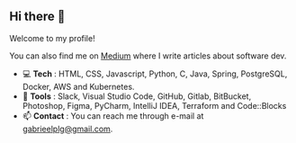 ## Hi there 👋

Welcome to my profile!

You can also find me on [Medium](https://medium.com/@gabrielpulga) where I write articles about software dev. 

- :computer: **Tech** : HTML, CSS, Javascript, Python, C, Java, Spring, PostgreSQL, Docker, AWS and Kubernetes.
- :hammer: **Tools** : Slack, Visual Studio Code, GitHub, Gitlab, BitBucket, Photoshop, Figma, PyCharm, IntelliJ IDEA, Terraform and Code::Blocks
- 📫 **Contact** : You can reach me through e-mail at gabrieelplg@gmail.com.
